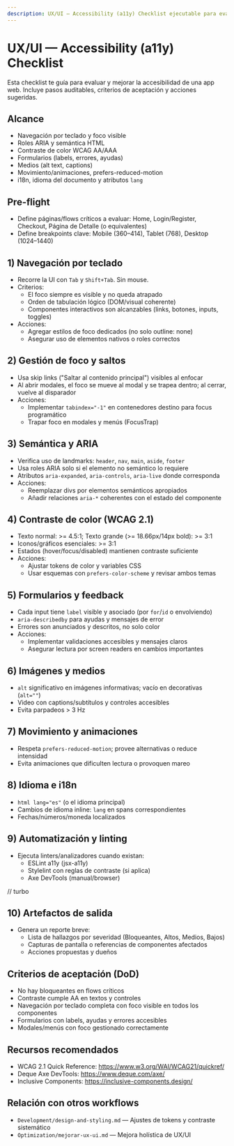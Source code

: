 ```yaml
---
description: UX/UI — Accessibility (a11y) Checklist ejecutable para evaluar y mejorar accesibilidad
---
```


# UX/UI — Accessibility (a11y) Checklist

Esta checklist te guía para evaluar y mejorar la accesibilidad de una app web. Incluye pasos auditables, criterios de aceptación y acciones sugeridas.

## Alcance

- Navegación por teclado y foco visible
- Roles ARIA y semántica HTML
- Contraste de color WCAG AA/AAA
- Formularios (labels, errores, ayudas)
- Medios (alt text, captions)
- Movimiento/animaciones, prefers-reduced-motion
- i18n, idioma del documento y atributos `lang`

## Pre-flight

- Define páginas/flows críticos a evaluar: Home, Login/Register, Checkout, Página de Detalle (o equivalentes)
- Define breakpoints clave: Mobile (360–414), Tablet (768), Desktop (1024–1440)

## 1) Navegación por teclado

- Recorre la UI con `Tab` y `Shift+Tab`. Sin mouse.
- Criterios:
  - El foco siempre es visible y no queda atrapado
  - Orden de tabulación lógico (DOM/visual coherente)
  - Componentes interactivos son alcanzables (links, botones, inputs, toggles)
- Acciones:
  - Agregar estilos de foco dedicados (no solo outline: none)
  - Asegurar uso de elementos nativos o roles correctos

## 2) Gestión de foco y saltos

- Usa skip links ("Saltar al contenido principal") visibles al enfocar
- Al abrir modales, el foco se mueve al modal y se trapea dentro; al cerrar, vuelve al disparador
- Acciones:
  - Implementar `tabindex="-1"` en contenedores destino para focus programático
  - Trapar foco en modales y menús (FocusTrap)

## 3) Semántica y ARIA

- Verifica uso de landmarks: `header`, `nav`, `main`, `aside`, `footer`
- Usa roles ARIA solo si el elemento no semántico lo requiere
- Atributos `aria-expanded`, `aria-controls`, `aria-live` donde corresponda
- Acciones:
  - Reemplazar divs por elementos semánticos apropiados
  - Añadir relaciones `aria-*` coherentes con el estado del componente

## 4) Contraste de color (WCAG 2.1)

- Texto normal: >= 4.5:1; Texto grande (>= 18.66px/14px bold): >= 3:1
- Iconos/gráficos esenciales: >= 3:1
- Estados (hover/focus/disabled) mantienen contraste suficiente
- Acciones:
  - Ajustar tokens de color y variables CSS
  - Usar esquemas con `prefers-color-scheme` y revisar ambos temas

## 5) Formularios y feedback

- Cada input tiene `label` visible y asociado (por `for`/`id` o envolviendo)
- `aria-describedby` para ayudas y mensajes de error
- Errores son anunciados y descritos, no solo color
- Acciones:
  - Implementar validaciones accesibles y mensajes claros
  - Asegurar lectura por screen readers en cambios importantes

## 6) Imágenes y medios

- `alt` significativo en imágenes informativas; vacío en decorativas (`alt=""`)
- Video con captions/subtítulos y controles accesibles
- Evita parpadeos > 3 Hz

## 7) Movimiento y animaciones

- Respeta `prefers-reduced-motion`; provee alternativas o reduce intensidad
- Evita animaciones que dificulten lectura o provoquen mareo

## 8) Idioma e i18n

- `html lang="es"` (o el idioma principal)
- Cambios de idioma inline: `lang` en spans correspondientes
- Fechas/números/moneda localizados

## 9) Automatización y linting

- Ejecuta linters/analizadores cuando existan:
  - ESLint a11y (jsx-a11y)
  - Stylelint con reglas de contraste (si aplica)
  - Axe DevTools (manual/browser)

// turbo
## 10) Artefactos de salida

- Genera un reporte breve:
  - Lista de hallazgos por severidad (Bloqueantes, Altos, Medios, Bajos)
  - Capturas de pantalla o referencias de componentes afectados
  - Acciones propuestas y dueños

## Criterios de aceptación (DoD)

- No hay bloqueantes en flows críticos
- Contraste cumple AA en textos y controles
- Navegación por teclado completa con foco visible en todos los componentes
- Formularios con labels, ayudas y errores accesibles
- Modales/menús con foco gestionado correctamente

## Recursos recomendados

- WCAG 2.1 Quick Reference: https://www.w3.org/WAI/WCAG21/quickref/
- Deque Axe DevTools: https://www.deque.com/axe/
- Inclusive Components: https://inclusive-components.design/

## Relación con otros workflows

- `Development/design-and-styling.md` — Ajustes de tokens y contraste sistemático
- `Optimization/mejorar-ux-ui.md` — Mejora holística de UX/UI
